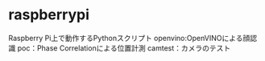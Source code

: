 # raspberrypi
Raspberry Pi上で動作するPythonスクリプト
openvino:OpenVINOによる顔認識
poc：Phase Correlationによる位置計測
camtest：カメラのテスト
